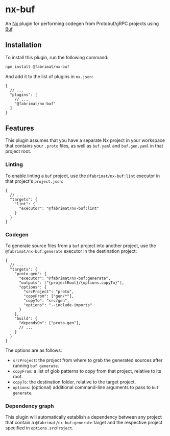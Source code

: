 # nx-buf

An [Nx](https://nx.dev) plugin for performing codegen from Protobuf/gRPC projects
using [Buf](http://buf.build).

## Installation

To install this plugin, run the following command:

```sh
npm install @fabrimat/nx-buf
```

And add it to the list of plugins in `nx.json`:

```jsonc
{
  // ...
  "plugins": [
    // ...
    "@fabrimat/nx-buf"
  ]
}
```

## Features

This plugin assumes that you have a separate Nx project in your workspace that contains your `.proto` files, as well as `buf.yaml` and `buf.gen.yaml` in that project root.

### Linting

To enable linting a `buf` project, use the `@fabrimat/nx-buf:lint` executor in that project's `project.json`:

```jsonc
{
  // ...
  "targets": {
    "lint": {
      "executor": "@fabrimat/nx-buf:lint"
    }
  }
}
```

### Codegen

To generate source files from a `buf` project into another project, use the `@fabrimat/nx-buf:generate` executor in the destination project:

```jsonc
{
  // ...
  "targets": {
    "proto-gen": {
      "executor": "@fabrimat/nx-buf:generate",
      "outputs": ["{projectRoot}/{options.copyTo}"],
      "options": {
        "srcProject": "proto",
        "copyFrom": ["gen/*"],
        "copyTo": "src/gen",
        "options": "--include-imports"
      }
    },
    "build": {
      "dependsOn": ["proto-gen"],
      // ...
    }
  }
}
```

The options are as follows:

* `srcProject`: the project from where to grab the generated sources after running `buf generate`.
* `copyFrom`: a list of glob patterns to copy from that project, relative to its root.
* `copyTo`: the destination folder, relative to the target project.
* `options`: (optional) additional command-line arguments to pass to `buf generate`.

### Dependency graph

This plugin will automatically establish a dependency between any project that contain a `@fabrimat/nx-buf:generate` target and the respective project specified in `options.srcProject`.

